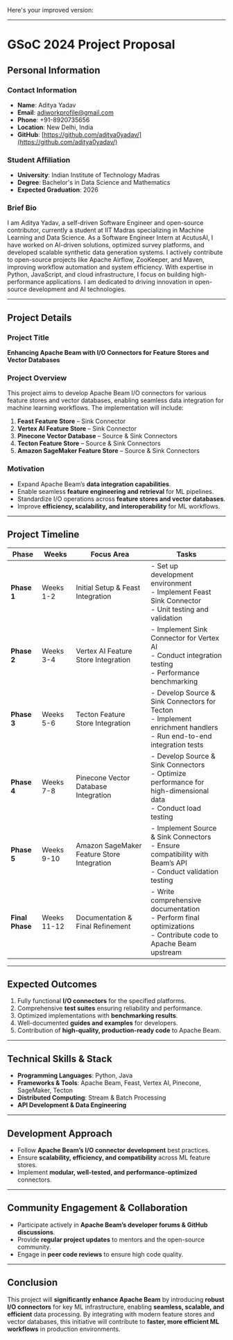 Here's your improved version:  

---

# **GSoC 2024 Project Proposal**  

## **Personal Information**  

### **Contact Information**  
- **Name**: Aditya Yadav  
- **Email**: adiworkprofile@gmail.com  
- **Phone**: +91-8920735656  
- **Location**: New Delhi, India  
- **GitHub**: [https://github.com/aditya0yadav/](https://github.com/aditya0yadav/)  

### **Student Affiliation**  
- **University**: Indian Institute of Technology Madras  
- **Degree**: Bachelor's in Data Science and Mathematics  
- **Expected Graduation**: 2026  

### Brief Bio 
I am Aditya Yadav, a self-driven Software Engineer and open-source contributor, currently a student at IIT Madras specializing in Machine Learning and Data Science. As a Software Engineer Intern at AcutusAI, I have worked on AI-driven solutions, optimized survey platforms, and developed scalable synthetic data generation systems. I actively contribute to open-source projects like Apache Airflow, ZooKeeper, and Maven, improving workflow automation and system efficiency. With expertise in Python, JavaScript, and cloud infrastructure, I focus on building high-performance applications. I am dedicated to driving innovation in open-source development and AI technologies.

---

## **Project Details**  

### **Project Title**  
**Enhancing Apache Beam with I/O Connectors for Feature Stores and Vector Databases**  

### **Project Overview**  
This project aims to develop Apache Beam I/O connectors for various feature stores and vector databases, enabling seamless data integration for machine learning workflows. The implementation will include:  

1. **Feast Feature Store** – Sink Connector  
2. **Vertex AI Feature Store** – Sink Connector  
3. **Pinecone Vector Database** – Source & Sink Connectors  
4. **Tecton Feature Store** – Source & Sink Connectors  
5. **Amazon SageMaker Feature Store** – Source & Sink Connectors  

### **Motivation**  
- Expand Apache Beam’s **data integration capabilities**.  
- Enable seamless **feature engineering and retrieval** for ML pipelines.  
- Standardize I/O operations across **feature stores and vector databases**.  
- Improve **efficiency, scalability, and interoperability** for ML workflows.  

---

## **Project Timeline**  

| **Phase**       | **Weeks**  | **Focus Area**                                      | **Tasks**  |
|----------------|------------|-----------------------------------------------------|------------|
| **Phase 1**    | Weeks 1-2  | Initial Setup & Feast Integration                 | - Set up development environment <br> - Implement Feast Sink Connector <br> - Unit testing and validation |
| **Phase 2**    | Weeks 3-4  | Vertex AI Feature Store Integration               | - Implement Sink Connector for Vertex AI <br> - Conduct integration testing <br> - Performance benchmarking |
| **Phase 3**    | Weeks 5-6  | Tecton Feature Store Integration                   | - Develop Source & Sink Connectors for Tecton <br> - Implement enrichment handlers <br> - Run end-to-end integration tests |
| **Phase 4**    | Weeks 7-8  | Pinecone Vector Database Integration              | - Develop Source & Sink Connectors <br> - Optimize performance for high-dimensional data <br> - Conduct load testing |
| **Phase 5**    | Weeks 9-10 | Amazon SageMaker Feature Store Integration        | - Implement Source & Sink Connectors <br> - Ensure compatibility with Beam’s API <br> - Conduct validation testing |
| **Final Phase**| Weeks 11-12| Documentation & Final Refinement                  | - Write comprehensive documentation <br> - Perform final optimizations <br> - Contribute code to Apache Beam upstream |

---

## **Expected Outcomes**  
1. Fully functional **I/O connectors** for the specified platforms.  
2. Comprehensive **test suites** ensuring reliability and performance.  
3. Optimized implementations with **benchmarking results**.  
4. Well-documented **guides and examples** for developers.  
5. Contribution of **high-quality, production-ready code** to Apache Beam.  

---

## **Technical Skills & Stack**  
- **Programming Languages**: Python, Java  
- **Frameworks & Tools**: Apache Beam, Feast, Vertex AI, Pinecone, SageMaker, Tecton  
- **Distributed Computing**: Stream & Batch Processing  
- **API Development & Data Engineering**  

---

## **Development Approach**  
- Follow **Apache Beam’s I/O connector development** best practices.  
- Ensure **scalability, efficiency, and compatibility** across ML feature stores.  
- Implement **modular, well-tested, and performance-optimized** connectors.  

---

## **Community Engagement & Collaboration**  
- Participate actively in **Apache Beam’s developer forums & GitHub discussions**.  
- Provide **regular project updates** to mentors and the open-source community.  
- Engage in **peer code reviews** to ensure high code quality.  

---

## **Conclusion**  
This project will **significantly enhance Apache Beam** by introducing **robust I/O connectors** for key ML infrastructure, enabling **seamless, scalable, and efficient** data processing. By integrating with modern feature stores and vector databases, this initiative will contribute to **faster, more efficient ML workflows** in production environments.